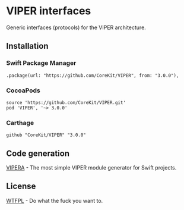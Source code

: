 # VIPER interfaces

Generic interfaces (protocols) for the VIPER architecture.



## Installation

### Swift Package Manager

```
.package(url: "https://github.com/CoreKit/VIPER", from: "3.0.0"),
```


### CocoaPods

```
source 'https://github.com/CoreKit/VIPER.git'
pod 'VIPER', '~> 3.0.0'
```

### Carthage

```
github "CoreKit/VIPER" "3.0.0"
```



## Code generation

[VIPERA](https://github.com/corekit/vipera) - The most simple VIPER module generator for Swift projects.



## License

[WTFPL](LICENSE) - Do what the fuck you want to.
